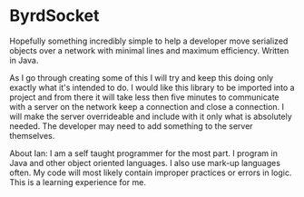 ByrdSocket
==========

Hopefully something incredibly simple to help a developer move serialized objects over a network with minimal lines and maximum 
efficiency. Written in Java.

As I go through creating some of this I will try and keep this doing only exactly what it's intended to do. I would like this 
library to be imported into a project and from there it will take less then five minutes to communicate with a server on the 
network keep a connection and close a connection. I will make the server overrideable and include with it only what is 
absolutely needed. The developer may need to add something to the server themselves.

About Ian:
I am a self taught programmer for the most part. I program in Java and other object oriented languages. I also use mark-up 
languages often. My code will most likely contain improper practices or errors in logic. This is a learning experience for me.
